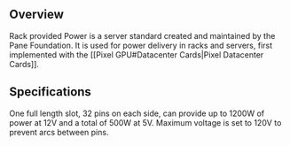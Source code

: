 ## Overview
Rack provided Power is a server standard created and maintained by the Pane Foundation. It is used for power delivery in racks and servers, first implemented with the [[Pixel GPU#Datacenter Cards|Pixel Datacenter Cards]].

## Specifications
One full length slot, 32 pins on each side, can provide up to 1200W of power at 12V and a total of 500W at 5V. Maximum voltage is set to 120V to prevent arcs between pins.